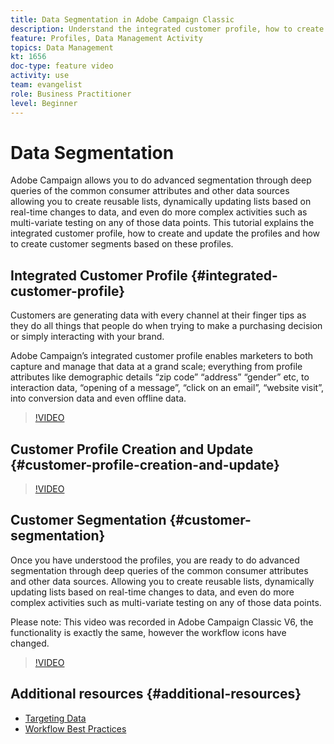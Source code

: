 ```yaml
---
title: Data Segmentation in Adobe Campaign Classic
description: Understand the integrated customer profile, how to create and update the profiles and how to create customer segments based on these profiles. 
feature: Profiles, Data Management Activity
topics: Data Management
kt: 1656
doc-type: feature video
activity: use
team: evangelist
role: Business Practitioner
level: Beginner
---
```


# Data Segmentation

 Adobe Campaign allows you to do advanced segmentation through deep queries of the common consumer attributes and other data sources allowing you to create reusable lists, dynamically updating lists based on real-time changes to data, and even do more complex activities such as multi-variate testing on any of those data points. This tutorial explains the integrated customer profile, how to create and update the profiles and how to create customer segments based on these profiles. 

## Integrated Customer Profile {#integrated-customer-profile}

Customers are generating data with every channel at their finger tips as they do all things that people do when trying to make a purchasing decision or simply interacting with your brand.

Adobe Campaign’s integrated customer profile enables marketers to both capture and manage that data at a grand scale; everything from profile attributes like demographic details “zip code” “address” “gender” etc, to interaction data, “opening of a message”, “click on an email”, “website visit”, into conversion data and even offline data.

>[!VIDEO](https://video.tv.adobe.com/v/23629?quality=12)

## Customer Profile Creation and Update {#customer-profile-creation-and-update}

>[!VIDEO](https://video.tv.adobe.com/v/23632?quality=12)

## Customer Segmentation  {#customer-segmentation}

Once you have understood the profiles, you are ready to do advanced segmentation through deep queries of the common consumer attributes and other data sources. Allowing you to create reusable lists, dynamically updating lists based on real-time changes to data, and even do more complex activities such as multi-variate testing on any of those data points.

Please note: This video was recorded in Adobe Campaign Classic V6, the functionality is exactly the same, however the workflow icons have changed.

>[!VIDEO](https://video.tv.adobe.com/v/23635?quality=12)

## Additional resources {#additional-resources}

* [Targeting Data](https://docs.adobe.com/content/help/en/campaign-classic/using/automating-with-workflows/general-operation/targeting-data.html)
* [Workflow Best Practices](https://docs.adobe.com/content/help/en/campaign-classic/using/automating-with-workflows/general-operation/workflow-best-practices.html)
